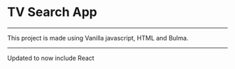 
# TV Search App

***
This project is made using Vanilla javascript, HTML and Bulma.
***
Updated to now include React
